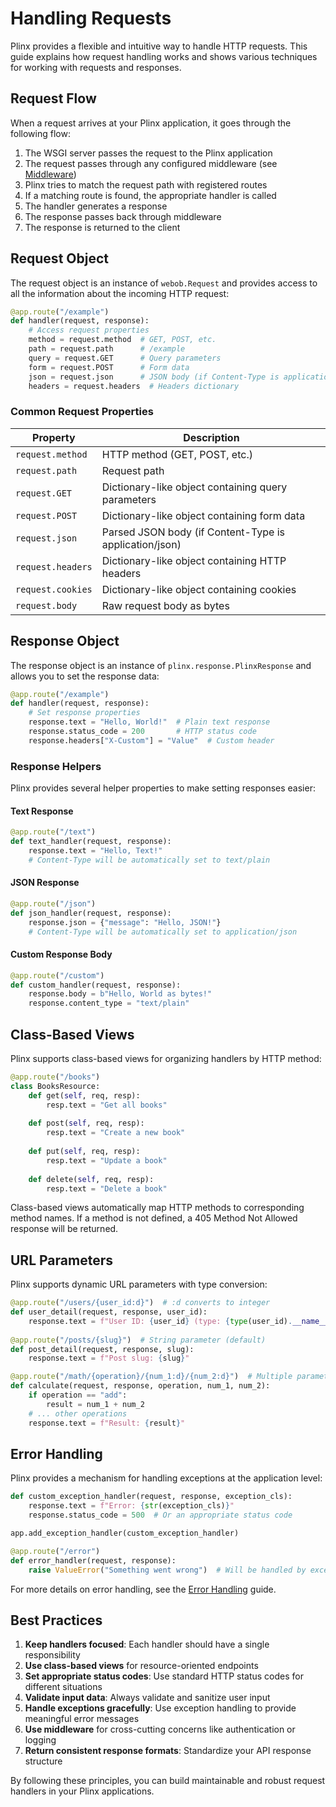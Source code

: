# Handling Requests

Plinx provides a flexible and intuitive way to handle HTTP requests. This guide explains how request handling works and shows various techniques for working with requests and responses.

## Request Flow

When a request arrives at your Plinx application, it goes through the following flow:

1. The WSGI server passes the request to the Plinx application
2. The request passes through any configured middleware (see [Middleware](middleware.md))
3. Plinx tries to match the request path with registered routes
4. If a matching route is found, the appropriate handler is called
5. The handler generates a response
6. The response passes back through middleware
7. The response is returned to the client

## Request Object

The request object is an instance of `webob.Request` and provides access to all the information about the incoming HTTP request:

```python
@app.route("/example")
def handler(request, response):
    # Access request properties
    method = request.method  # GET, POST, etc.
    path = request.path      # /example
    query = request.GET      # Query parameters
    form = request.POST      # Form data
    json = request.json      # JSON body (if Content-Type is application/json)
    headers = request.headers  # Headers dictionary
```

### Common Request Properties

| Property | Description |
| --- | --- |
| `request.method` | HTTP method (GET, POST, etc.) |
| `request.path` | Request path |
| `request.GET` | Dictionary-like object containing query parameters |
| `request.POST` | Dictionary-like object containing form data |
| `request.json` | Parsed JSON body (if Content-Type is application/json) |
| `request.headers` | Dictionary-like object containing HTTP headers |
| `request.cookies` | Dictionary-like object containing cookies |
| `request.body` | Raw request body as bytes |

## Response Object

The response object is an instance of `plinx.response.PlinxResponse` and allows you to set the response data:

```python
@app.route("/example")
def handler(request, response):
    # Set response properties
    response.text = "Hello, World!"  # Plain text response
    response.status_code = 200       # HTTP status code
    response.headers["X-Custom"] = "Value"  # Custom header
```

### Response Helpers

Plinx provides several helper properties to make setting responses easier:

#### Text Response

```python
@app.route("/text")
def text_handler(request, response):
    response.text = "Hello, Text!"
    # Content-Type will be automatically set to text/plain
```

#### JSON Response

```python
@app.route("/json")
def json_handler(request, response):
    response.json = {"message": "Hello, JSON!"}
    # Content-Type will be automatically set to application/json
```

#### Custom Response Body

```python
@app.route("/custom")
def custom_handler(request, response):
    response.body = b"Hello, World as bytes!"
    response.content_type = "text/plain"
```

## Class-Based Views

Plinx supports class-based views for organizing handlers by HTTP method:

```python
@app.route("/books")
class BooksResource:
    def get(self, req, resp):
        resp.text = "Get all books"
        
    def post(self, req, resp):
        resp.text = "Create a new book"
        
    def put(self, req, resp):
        resp.text = "Update a book"
        
    def delete(self, req, resp):
        resp.text = "Delete a book"
```

Class-based views automatically map HTTP methods to corresponding method names. If a method is not defined, a 405 Method Not Allowed response will be returned.

## URL Parameters

Plinx supports dynamic URL parameters with type conversion:

```python
@app.route("/users/{user_id:d}")  # :d converts to integer
def user_detail(request, response, user_id):
    response.text = f"User ID: {user_id} (type: {type(user_id).__name__})"
    
@app.route("/posts/{slug}")  # String parameter (default)
def post_detail(request, response, slug):
    response.text = f"Post slug: {slug}"

@app.route("/math/{operation}/{num_1:d}/{num_2:d}")  # Multiple parameters
def calculate(request, response, operation, num_1, num_2):
    if operation == "add":
        result = num_1 + num_2
    # ... other operations
    response.text = f"Result: {result}"
```

## Error Handling

Plinx provides a mechanism for handling exceptions at the application level:

```python
def custom_exception_handler(request, response, exception_cls):
    response.text = f"Error: {str(exception_cls)}"
    response.status_code = 500  # Or an appropriate status code

app.add_exception_handler(custom_exception_handler)

@app.route("/error")
def error_handler(request, response):
    raise ValueError("Something went wrong")  # Will be handled by exception handler
```

For more details on error handling, see the [Error Handling](error-handling.md) guide.

## Best Practices

1. **Keep handlers focused**: Each handler should have a single responsibility
2. **Use class-based views** for resource-oriented endpoints
3. **Set appropriate status codes**: Use standard HTTP status codes for different situations
4. **Validate input data**: Always validate and sanitize user input
5. **Handle exceptions gracefully**: Use exception handling to provide meaningful error messages
6. **Use middleware** for cross-cutting concerns like authentication or logging
7. **Return consistent response formats**: Standardize your API response structure

By following these principles, you can build maintainable and robust request handlers in your Plinx applications.